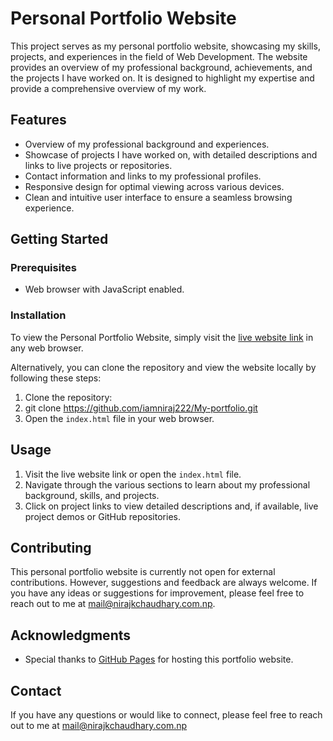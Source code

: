 # Personal Portfolio Website

This project serves as my personal portfolio website, showcasing my skills, projects, and experiences in the field of Web Development. The website provides an overview of my professional background, achievements, and the projects I have worked on. It is designed to highlight my expertise and provide a comprehensive overview of my work.

## Features

- Overview of my professional background and experiences.
- Showcase of projects I have worked on, with detailed descriptions and links to live projects or repositories.
- Contact information and links to my professional profiles.
- Responsive design for optimal viewing across various devices.
- Clean and intuitive user interface to ensure a seamless browsing experience.

## Getting Started

### Prerequisites

- Web browser with JavaScript enabled.

### Installation

To view the Personal Portfolio Website, simply visit the [live website link](http://www.nirajkchaudhary.com.np) in any web browser.

Alternatively, you can clone the repository and view the website locally by following these steps:

1. Clone the repository:
2. git clone https://github.com/iamniraj222/My-portfolio.git
3. Open the `index.html` file in your web browser.

## Usage

1. Visit the live website link or open the `index.html` file.
2. Navigate through the various sections to learn about my professional background, skills, and projects.
3. Click on project links to view detailed descriptions and, if available, live project demos or GitHub repositories.

## Contributing

This personal portfolio website is currently not open for external contributions. However, suggestions and feedback are always welcome. If you have any ideas or suggestions for improvement, please feel free to reach out to me at mail@nirajkchaudhary.com.np.


## Acknowledgments

- Special thanks to [GitHub Pages](https://pages.github.com/) for hosting this portfolio website.

## Contact

If you have any questions or would like to connect, please feel free to reach out to me at [mail@nirajkchaudhary.com.np](mailto:mail@nirajkchaudhary.com.np)




